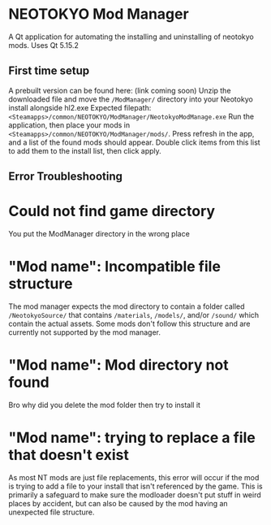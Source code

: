 # NEOTOKYO Mod Manager
A Qt application for automating the installing and uninstalling of neotokyo mods.
Uses Qt 5.15.2

## First time setup
A prebuilt version can be found here: (link coming soon)
Unzip the downloaded file and move the `/ModManager/` directory into your Neotokyo install alongside hl2.exe
Expected filepath: `<Steamapps>/common/NEOTOKYO/ModManager/NeotokyoModManage.exe`
Run the application, then place your mods in `<Steamapps>/common/NEOTOKYO/ModManager/mods/`.
Press refresh in the app, and a list of the found mods should appear.
Double click items from this list to add them to the install list, then click apply.

## Error Troubleshooting
# Could not find game directory
You put the ModManager directory in the wrong place

# "Mod name": Incompatible file structure
The mod manager expects the mod directory to contain a folder called `/NeotokyoSource/` that contains `/materials`, `/models/`, and/or `/sound/` which contain the actual assets.
Some mods don't follow this structure and are currently not supported by the mod manager.

# "Mod name": Mod directory not found
Bro why did you delete the mod folder then try to install it

# "Mod name": trying to replace a file that doesn't exist
As most NT mods are just file replacements, this error will occur if the mod is trying to add a file to your install that isn't referenced by the game.
This is primarily a safeguard to make sure the modloader doesn't put stuff in weird places by accident, but can also be caused by the mod having an unexpected file structure.